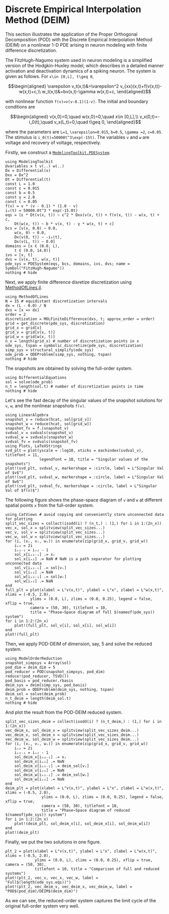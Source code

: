# Discrete Empirical Interpolation Method (DEIM)

This section illustrates the application of the Proper Orthogonal Decomposition (POD) with 
the Discrete Empirical Interpolation Method (DEIM) on a nonlinear 1-D PDE arising in neuron
modeling with finite difference discretization. 

The FitzHugh-Nagumo system used in neuron modeling is a simplified version of the 
Hodgkin-Huxley model, which describes in a detailed manner activation and deactivation 
dynamics of a spiking neuron. The system is given as follows. For ``x\in [0,L], t\geq 0``,

```math
\begin{aligned}
\varepsilon v_t(x,t)&=\varepsilon^2 v_{xx}(x,t)+f(v(x,t))-w(x,t)+c,\\
w_t(x,t)&=bv(x,t)-\gamma w(x,t)+c,
\end{aligned}
```

with nonlinear function ``f(v)=v(v-0.1)(1-v)``. The initial and boundary conditions are

```math
\begin{aligned}
v(x,0)=0,\quad w(x,0)=0,\quad x\in [0,L],\\
v_x(0,t)=-i_0(t),\quad v_x(L,t)=0,\quad t\geq 0,
\end{aligned}
```

where the parameters are ``L=1``, ``\varepsilon=0.015``, ``b=0.5``, ``\gamma =2``, 
``c=0.05``. The stimulus is ``i_0(t)=50000t^3\exp(-15t)``. The variables ``v`` and ``w`` 
are voltage and recovery of voltage, respectively.

Firstly, we construct a 
[`ModelingToolkit.PDESystem`](https://mtk.sciml.ai/stable/systems/PDESystem/).

```@example deim_FitzHugh_Nagumo
using ModelingToolkit
@variables x t v(..) w(..)
Dx = Differential(x)
Dxx = Dx^2
Dt = Differential(t)
const L = 1.0
const ε = 0.015
const b = 0.5
const γ = 2.0
const c = 0.05
f(v) = v * (v - 0.1) * (1.0 - v)
i₀(t) = 50000.0t^3 * exp(-15.0t)
eqs = [ε * Dt(v(x, t)) ~ ε^2 * Dxx(v(x, t)) + f(v(x, t)) - w(x, t) + c,
    Dt(w(x, t)) ~ b * v(x, t) - γ * w(x, t) + c]
bcs = [v(x, 0.0) ~ 0.0,
    w(x, 0) ~ 0.0,
    Dx(v(0, t)) ~ -i₀(t),
    Dx(v(L, t)) ~ 0.0]
domains = [x ∈ (0.0, L),
    t ∈ (0.0, 14.0)]
ivs = [x, t]
dvs = [v(x, t), w(x, t)]
pde_sys = PDESystem(eqs, bcs, domains, ivs, dvs; name = Symbol("FitzHugh-Nagumo"))
nothing # hide
```

Next, we apply finite difference disretize discretization using 
[MethodOfLines.jl](https://github.com/SciML/MethodOfLines.jl).

```@example deim_FitzHugh_Nagumo
using MethodOfLines
N = 15 # equidistant discretization intervals
dx = (L - 0.0) / N
dxs = [x => dx]
order = 2
discretization = MOLFiniteDifference(dxs, t; approx_order = order)
grid = get_discrete(pde_sys, discretization)
grid_x = grid[x]
grid_v = grid[v(x, t)]
grid_w = grid[w(x, t)]
n_x = length(grid_x) # number of discretization points in x
ode_sys, tspan = symbolic_discretize(pde_sys, discretization)
simp_sys = structural_simplify(ode_sys)
ode_prob = ODEProblem(simp_sys, nothing, tspan)
nothing # hide
```

The snapshots are obtained by solving the full-order system. 

```@example deim_FitzHugh_Nagumo
using DifferentialEquations
sol = solve(ode_prob)
n_t = length(sol.t) # number of discretization points in time
nothing # hide
```

Let's see the fast decay of the singular values of the snapshot solutions for ``v``, ``w``,
and the nonlinear snapshots ``f(v)``.

```@example deim_FitzHugh_Nagumo
using LinearAlgebra
snapshot_v = reduce(hcat, sol[grid_v])
snapshot_w = reduce(hcat, sol[grid_w])
snapshot_fv = f.(snapshot_v)
svdval_v = svdvals(snapshot_v)
svdval_w = svdvals(snapshot_w)
svdval_fv = svdvals(snapshot_fv)
using Plots, LaTeXStrings
svd_plt = plot(yscale = :log10, xticks = eachindex(svdval_v), titlefont = 11,
               legendfont = 10, title = "Singular values of the snapshots")
plot!(svd_plt, svdval_v, markershape = :circle, label = L"Singular Val of $v$")
plot!(svd_plt, svdval_w, markershape = :circle, label = L"Singular Val of $w$")
plot!(svd_plt, svdval_fv, markershape = :circle, label = L"Singular Val of $f(v)$")
```

The following figure shows the phase-space diagram of ``v`` and ``w`` at different spatial
points ``x`` from the full-order system.

```@example deim_FitzHugh_Nagumo
using CatViews # avoid copying and conveniently store unconnected data for plotting
split_vec_sizes = collect(isodd(i) ? (n_t,) : (1,) for i in 1:(2n_x))
vec_x, sol_x = splitview(split_vec_sizes...)
vec_v, sol_v = splitview(split_vec_sizes...)
vec_w, sol_w = splitview(split_vec_sizes...)
for (i, (xᵢ, vᵢ, wᵢ)) in enumerate(zip(grid_x, grid_v, grid_w))
    iₓ₂ = 2i
    iₓ₂₋₁ = iₓ₂ - 1
    sol_x[iₓ₂₋₁] .= xᵢ
    sol_x[iₓ₂] .= NaN # NaN is a path separator for plotting unconnected data
    sol_v[iₓ₂₋₁] .= sol[vᵢ]
    sol_v[iₓ₂] .= NaN
    sol_w[iₓ₂₋₁] .= sol[wᵢ]
    sol_w[iₓ₂] .= NaN
end
full_plt = plot(xlabel = L"v(x,t)", ylabel = L"x", zlabel = L"w(x,t)", xlims = (-0.5, 2.0),
           ylims = (0.0, L), zlims = (0.0, 0.25), legend = false, xflip = true,
           camera = (50, 30), titlefont = 10,
           title = "Phase−Space diagram of full $(nameof(pde_sys)) system")
for i in 1:2:(2n_x)
    plot!(full_plt, sol_v[i], sol_x[i], sol_w[i])
end
plot!(full_plt)
```

Then, we apply POD-DEIM of dimension, say, 5 and solve the reduced system.

```@example deim_FitzHugh_Nagumo
using ModelOrderReduction
snapshot_simpsys = Array(sol)
pod_dim = deim_dim = 5
pod_reducer = POD(snapshot_simpsys, pod_dim)
reduce!(pod_reducer, TSVD())
pod_basis = pod_reducer.rbasis
deim_sys = deim(simp_sys, pod_basis)
deim_prob = ODEProblem(deim_sys, nothing, tspan)
deim_sol = solve(deim_prob)
n_t_deim = length(deim_sol.t)
nothing # hide
```

And plot the result from the POD-DEIM reduced system.

```@example deim_FitzHugh_Nagumo
split_vec_sizes_deim = collect(isodd(i) ? (n_t_deim,) : (1,) for i in 1:(2n_x))
vec_deim_x, sol_deim_x = splitview(split_vec_sizes_deim...)
vec_deim_v, sol_deim_v = splitview(split_vec_sizes_deim...)
vec_deim_w, sol_deim_w = splitview(split_vec_sizes_deim...)
for (i, (xᵢ, vᵢ, wᵢ)) in enumerate(zip(grid_x, grid_v, grid_w))
    iₓ₂ = 2i
    iₓ₂₋₁ = iₓ₂ - 1
    sol_deim_x[iₓ₂₋₁] .= xᵢ
    sol_deim_x[iₓ₂] .= NaN
    sol_deim_v[iₓ₂₋₁] .= deim_sol[vᵢ]
    sol_deim_v[iₓ₂] .= NaN
    sol_deim_w[iₓ₂₋₁] .= deim_sol[wᵢ]
    sol_deim_w[iₓ₂] .= NaN
end
deim_plt = plot(xlabel = L"v(x,t)", ylabel = L"x", zlabel = L"w(x,t)", xlims = (-0.5, 2.0),
                ylims = (0.0, L), zlims = (0.0, 0.25), legend = false, xflip = true,
                camera = (50, 30), titlefont = 10,
                title = "Phase−Space diagram of reduced $(nameof(pde_sys)) system")
for i in 1:2:(2n_x)
    plot!(deim_plt, sol_deim_v[i], sol_deim_x[i], sol_deim_w[i])
end
plot!(deim_plt)
```

Finally, we put the two solutions in one figure.
```@example deim_FitzHugh_Nagumo
plt_2 = plot(xlabel = L"v(x,t)", ylabel = L"x", zlabel = L"w(x,t)", xlims = (-0.5, 2.0),
             ylims = (0.0, L), zlims = (0.0, 0.25), xflip = true, camera = (50, 30), 
             titlefont = 10, title = "Comparison of full and reduced systems")
plot!(plt_2, vec_v, vec_x, vec_w, label = "Full$(length(ode_sys.eqs))")
plot!(plt_2, vec_deim_v, vec_deim_x, vec_deim_w, label = "POD$(pod_dim)/DEIM$(deim_dim)")
```

As we can see, the reduced-order system captures the limit cycle of the original full-order 
system very well.
